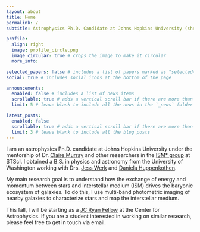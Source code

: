 ```yaml
---
layout: about
title: Home
permalink: /
subtitle: Astrophysics Ph.D. Candidate at Johns Hopkins University (she/her)

profile:
  align: right
  image: profile_circle.png
  image_circular: true # crops the image to make it circular
  more_info:

selected_papers: false # includes a list of papers marked as "selected={true}"
social: true # includes social icons at the bottom of the page

announcements:
  enabled: false # includes a list of news items
  scrollable: true # adds a vertical scroll bar if there are more than 3 news items
  limit: 5 # leave blank to include all the news in the `_news` folder

latest_posts:
  enabled: false
  scrollable: true # adds a vertical scroll bar if there are more than 3 new posts items
  limit: 3 # leave blank to include all the blog posts
---
```


I am an astrophysics Ph.D. candidate at Johns Hopkins University under the mentorship of Dr. [Claire Murray](https://cmurray-astro.github.io/) and other researchers in the [ISM* group](https://sites.google.com/view/ism-stsci/home) at STScI. I obtained a B.S. in physics and astronomy from the University of Washington working with Drs. [Jess Werk](https://www.werksquad.com/) and [Daniela Huppenkothen](https://huppenkothen.org/).


My main research goal is to understand how the exchange of energy and momentum between stars and interstellar medium (ISM) drives the baryonic ecosystem of galaxies. To do this, I use multi-band photometric imaging of nearby galaxies to characterize stars and map the interstellar medium.

This fall, I will be starting as a [JC Ryan Fellow](https://www.cfa.harvard.edu/opportunities/fellowships-visiting-scientist-positions/jc-ryan-postdoctoral-fellowship) at the Center for Astrophysics. If you are a student interested in working on similar research, please feel free to get in touch via email.
